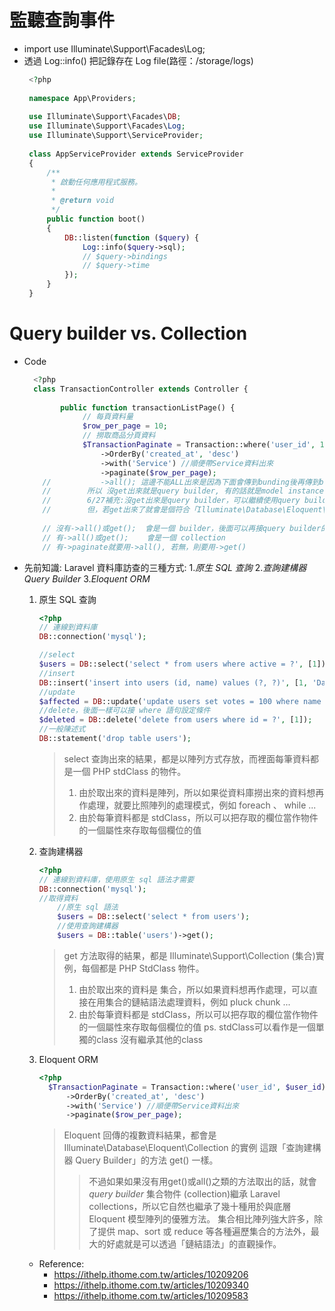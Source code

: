 
# 監聽查詢事件
- import use Illuminate\Support\Facades\Log;
- 透過 Log::info() 把記錄存在 Log file(路徑：/storage/logs)
     ```php
      <?php
      
      namespace App\Providers;
      
      use Illuminate\Support\Facades\DB;
      use Illuminate\Support\Facades\Log;
      use Illuminate\Support\ServiceProvider;
      
      class AppServiceProvider extends ServiceProvider
      {
          /**
           * 啟動任何應用程式服務。
           *
           * @return void
           */
          public function boot()
          {
              DB::listen(function ($query) {
                  Log::info($query->sql);
                  // $query->bindings
                  // $query->time
              });
          }
      }
     ```

# Query builder vs. Collection
- Code
    ```php
      <?php  
      class TransactionController extends Controller {
        
            public function transactionListPage() {  
                 // 每頁資料量
                 $row_per_page = 10;
                 // 撈取商品分頁資料
                 $TransactionPaginate = Transaction::where('user_id', 15)
                     ->OrderBy('created_at', 'desc')
                     ->with('Service') //順便帶Service資料出來
                     ->paginate($row_per_page);
        //           ->all(); 這邊不能ALL出來是因為下面會傳到bunding後再傳到blade, 接著在blade那邊再用paginate的方法"links()"來取值出來
        //        所以 沒get出來就是query builder, 有的話就是model instance; 前者是class 後者是array (array是key和value組成，而這邊它的value是個class, 所以下面foreach ($TransactionPaginate as $Transaction)才有辦法用$Transaction->total_price取到屬性
        //        6/27補充:沒get出來是query builder，可以繼續使用query builder的鏈結語法(如where, orderBy...)，
        //        但，若get出來了就會是個符合「Illuminate\Database\Eloquent\Collection」的instance，所以它可以使用collection的鏈結語法
      
        // 沒有->all()或get();  會是一個 builder，後面可以再接query builder的鏈結語法
        // 有->all()或get();    會是一個 collection
        // 有->paginate就要用->all(), 若無，則要用->get()   
    ```
- 先前知識: Laravel 資料庫訪查的三種方式: 1.*原生 SQL 查詢* 2.*查詢建構器 Query Builder* 3.*Eloquent ORM* 
    1. 原生 SQL 查詢
        ```php
        <?php
        // 連線到資料庫
        DB::connection('mysql');
        
        //select
        $users = DB::select('select * from users where active = ?', [1]);
        //insert
        DB::insert('insert into users (id, name) values (?, ?)', [1, 'Dayle']);
        //update
        $affected = DB::update('update users set votes = 100 where name = ?', ['John']);
        //delete，後面一樣可以接 where 語句設定條件
        $deleted = DB::delete('delete from users where id = ?', [1]);
        //一般陳述式
        DB::statement('drop table users');
        ```
        
        > select 查詢出來的結果，都是以陣列方式存放，而裡面每筆資料都是一個 PHP stdClass 的物件。
        > 1. 由於取出來的資料是陣列，所以如果從資料庫撈出來的資料想再作處理，就要比照陣列的處理模式，例如 foreach 、 while ...
        > 2. 由於每筆資料都是 stdClass，所以可以把存取的欄位當作物件的一個屬性來存取每個欄位的值
    
    2. 查詢建構器
        ```php
        <?php
        // 連線到資料庫，使用原生 sql 語法才需要
        DB::connection('mysql');
        //取得資料
            //原生 sql 語法
            $users = DB::select('select * from users');
            //使用查詢建構器
            $users = DB::table('users')->get();
        ```
        
        > get 方法取得的結果，都是 Illuminate\Support\Collection (集合)實例，每個都是 PHP StdClass 物件。
        > 1. 由於取出來的資料是 集合，所以如果資料想再作處理，可以直接在用集合的鏈結語法處理資料，例如 pluck chunk ...
        > 2. 由於每筆資料都是 stdClass，所以可以把存取的欄位當作物件的一個屬性來存取每個欄位的值
        > ps. stdClass可以看作是一個單獨的class 沒有繼承其他的class
    
    3. Eloquent ORM
        ```php
        <?php
          $TransactionPaginate = Transaction::where('user_id', $user_id)
              ->OrderBy('created_at', 'desc')
              ->with('Service') //順便帶Service資料出來
              ->paginate($row_per_page);
        ```
        
        >Eloquent 回傳的複數資料結果，都會是 Illuminate\Database\Eloquent\Collection 的實例
        這跟「查詢建構器 Query Builder」的方法 get() 一樣。
        >> 不過如果如果沒有用get()或all()之類的方法取出的話，就會*query builder*
        >集合物件 (collection)繼承 Laravel collections，所以它自然也繼承了幾十種用於與底層 Eloquent 模型陣列的優雅方法。
         集合相比陣列強大許多，除了提供 map、sort 或 reduce 等各種遍歷集合的方法外，最大的好處就是可以透過「鏈結語法」的直觀操作。
         
    - Reference:
        - https://ithelp.ithome.com.tw/articles/10209206
        - https://ithelp.ithome.com.tw/articles/10209340
        - https://ithelp.ithome.com.tw/articles/10209583 